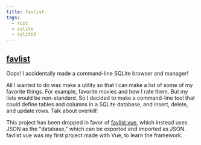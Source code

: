 ```yaml
---
title: favlist
tags:
  - rust
  - sqlite
  - sqlite3
---
```

## [favlist](https://github.com/spenserblack/favlist)

Oops! I accidentally made a command-line SQLite browser and manager!

All I wanted to do was make a utility so that I can make a list of
some of my favorite things. For example, favorite movies and how I rate
them. But my lists would be non-standard. So I decided to make a
command-line tool that could define tables and columns in a SQLite
database, and insert, delete, and update rows. Talk about overkill!

This project has been dropped in favor of
[favlist.vue](https://github.com/spenserblack/favlist.vue), which
instead uses JSON as the "database," which can be exported and imported
as JSON. favlist.vue was my first project made with Vue, to learn the
framework.
